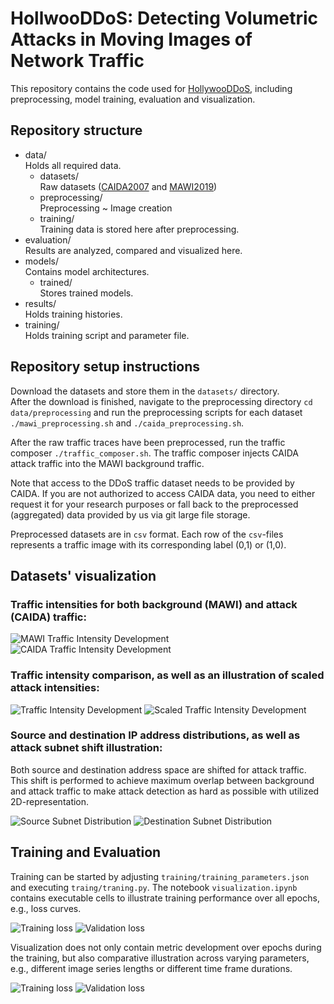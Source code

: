 # HollwooDDoS: Detecting Volumetric Attacks in Moving Images of Network Traffic

This repository contains the code used for [HollywooDDoS](s.kit.edu/skopmann), including preprocessing, model training, evaluation and visualization.

## Repository structure
- data/<br>Holds all required data.
  - datasets/<br>Raw datasets ([CAIDA2007](https://www.caida.org/catalog/datasets/ddos-20070804_dataset/) and [MAWI2019](http://mawi.wide.ad.jp/mawi/samplepoint-F/2019/201909011400.html))
  - preprocessing/ <br>Preprocessing ~ Image creation
  - training/ <br>Training data is stored here after preprocessing.
- evaluation/ <br>Results are analyzed, compared and visualized here.
- models/ <br>Contains model architectures.
  - trained/ <br>Stores trained models.
- results/ <br>Holds training histories.
- training/ <br>Holds training script and parameter file.

## Repository setup instructions
Download the datasets and store them in the `datasets/` directory.<br>
After the download is finished, navigate to the preprocessing directory `cd data/preprocessing` and
run the preprocessing scripts for each dataset `./mawi_preprocessing.sh` and `./caida_preprocessing.sh`.

After the raw traffic traces have been preprocessed, run the traffic composer `./traffic_composer.sh`.
The traffic composer injects CAIDA attack traffic into the MAWI background traffic.

Note that access to the DDoS traffic dataset needs to be provided by CAIDA. If you are not authorized to
access CAIDA data, you need to either request it for your research purposes or fall back to the preprocessed (aggregated) data provided by us via git large file storage.

Preprocessed datasets are in `csv` format. Each row of the `csv`-files represents a traffic image with its corresponding label (0,1) or (1,0).

## Datasets' visualization
### Traffic intensities for both background (MAWI) and attack (CAIDA) traffic:

![MAWI Traffic Intensity Development](./results/mawi_intensity_over_time.png) ![CAIDA Traffic Intensity Development](./results/caida_intensity_over_time.png)

### Traffic intensity comparison, as well as an illustration of scaled attack intensities:

![Traffic Intensity Development](./results/combined_intensity_over_time.png) ![Scaled Traffic Intensity Development](./results/combined_scaled_intensity_over_time.png)

### Source and destination IP address distributions, as well as attack subnet shift illustration:
Both source and destination address space are shifted for attack traffic. This shift is performed to achieve maximum
overlap between background and attack traffic to make attack detection as hard as possible with utilized 2D-representation.

![Source Subnet Distribution](./results/source_ip_distributions.png) ![Destination Subnet Distribution](./results/destination_ip_distributions.png)

## Training and Evaluation
Training can be started by adjusting `training/training_parameters.json` and executing `traing/traning.py`.
The notebook `visualization.ipynb` contains executable cells to illustrate training performance over all epochs, e.g., loss curves.

![Training loss](./results/loss_dev.png) ![Validation loss](./results/val_loss_dev.png)

Visualization does not only contain metric development over epochs during the training, but also
comparative illustration across varying parameters, e.g., different image series lengths or different time frame durations.

![Training loss](./results/impact_series_length.png) ![Validation loss](./results/impact_time_frame_duration.png)
